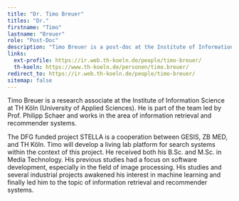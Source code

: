 ```yaml
---
title: "Dr. Timo Breuer"
titles: "Dr."
firstname: "Timo"
lastname: "Breuer"
role: "Post-Doc"
description: "Timo Breuer is a post-doc at the Institute of Information Science at TH Köln (University of Applied Sciences). He is part of the team led by Prof. Philipp Schaer and works in the area of information retrieval and recommender systems."
links:
  ext-profile: https://ir.web.th-koeln.de/people/timo-breuer/
  th-koeln: https://www.th-koeln.de/personen/timo.breuer/
redirect_to: https://ir.web.th-koeln.de/people/timo-breuer/
sitemap: false
---
```

Timo Breuer is a research associate at the Institute of Information Science at TH Köln (University of Applied Sciences). He is part of the team led by Prof. Philipp Schaer and works in the area of information retrieval and recommender systems.

The DFG funded project STELLA is a cooperation between GESIS, ZB MED, and TH Köln. Timo will develop a living lab platform for search systems within the context of this project. He received both his B.Sc. and M.Sc. in Media Technology. His previous studies had a focus on software development, especially in the field of image processing. His studies and several industrial projects awakened his interest in machine learning and finally led him to the topic of information retrieval and recommender systems.
